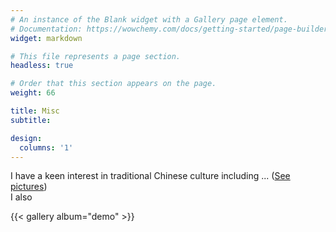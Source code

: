 ```yaml
---
# An instance of the Blank widget with a Gallery page element.
# Documentation: https://wowchemy.com/docs/getting-started/page-builder/
widget: markdown

# This file represents a page section.
headless: true

# Order that this section appears on the page.
weight: 66

title: Misc
subtitle: 

design:
  columns: '1'
---
```


I have a keen interest in traditional Chinese culture including ...
(<a href="https://hy88.netlify.app/uploads/website_MiscP1.jpg">See pictures</a>)
<br />I also

{{< gallery album="demo" >}}
